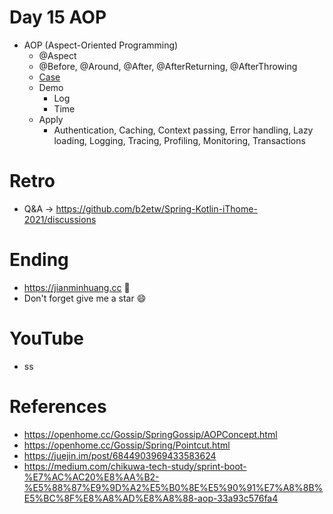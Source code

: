 # Day 15 AOP
* AOP (Aspect-Oriented Programming)
  * @Aspect
  * @Before, @Around, @After, @AfterReturning, @AfterThrowing
  * [Case](https://github.com/b2etw/Spring-Kotlin-iThome-2021/blob/main/sections/day2/common-case.png) 
  * Demo
    * Log
    * Time
  * Apply
    * Authentication, Caching, Context passing, Error handling, Lazy loading, Logging, Tracing, Profiling, Monitoring, Transactions

# Retro
* Q&A -> https://github.com/b2etw/Spring-Kotlin-iThome-2021/discussions

# Ending
* https://jianminhuang.cc 🌈
* Don't forget give me a star 😄

# YouTube
* ss

# References
* https://openhome.cc/Gossip/SpringGossip/AOPConcept.html
* https://openhome.cc/Gossip/Spring/Pointcut.html
* https://juejin.im/post/6844903969433583624
* https://medium.com/chikuwa-tech-study/sprint-boot-%E7%AC%AC20%E8%AA%B2-%E5%88%87%E9%9D%A2%E5%B0%8E%E5%90%91%E7%A8%8B%E5%BC%8F%E8%A8%AD%E8%A8%88-aop-33a93c576fa4 
